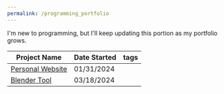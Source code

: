 ```yaml
---
permalink: /programming_portfolio
---
```

I'm new to programming, but I'll keep updating this portion as my portfolio grows. 

 Project Name                           | Date Started | tags
 -------------------------------------- | ------------ | -----------
 [Personal Website](./index.md)   | 01/31/2024   |
 [Blender Tool](./blender_tool.md) | 03/18/2024 |

